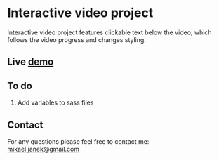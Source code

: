 # Interactive video project
Interactive video project features clickable text below the video, which follows the video progress and changes styling.<br>

## Live [demo](https://mikaeljan.github.io/Interactive-video-player/)

## To do
1. Add variables to sass files


## Contact
For any questions please feel free to contact me:<br />
<a href="mailto:mikael.janek@gmail.com">mikael.janek@gmail.com</a>